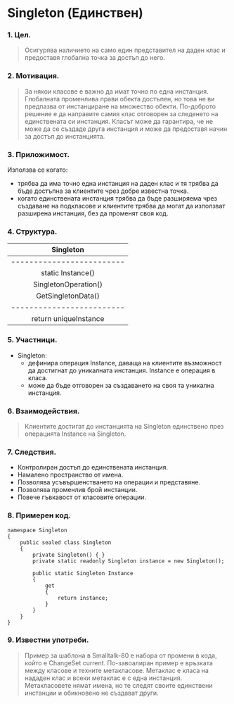 # Singleton (Единствен)

### 1. Цел.
> Осигурява наличието на само един представител на даден клас и предоставя глобална точка за достъп до него.

### 2. Мотивация.
> За някои класове е важно да имат точно по една инстанция. Глобалната променлива прави обекта достъпен, но това не ви предпазва от инстанциране на множество обекти. По-доброто решение е да направите самия клас отговорен за следенето на единствената си инстанция. Класът може да гарантира, че не може да се създаде друга инстанция и може да предоставя начин за достъп до инстанцията.

### 3. Приложимост.
Използва се когато:
* трябва да има точно една инстанция на даден клас и тя трябва да бъде достъпна за клиентите чрез добре известна точка.
* когато единствената инстанция трябва да бъде разширяема чрез създаване на подкласове и клиентите трябва да могат да използват разширена инстанция, без да променят своя код.

### 4. Структура.
| Singleton               |
| :----------------------:|
|-------------------------|
| static Instance()       |
| SingletonOperation()    |
| GetSingletonData()      |
|-------------------------|
| return  uniqueInstance  |

### 5. Участници.
* Singleton:
    * дефинира операция Instance, даваща на клиентите възможност да достигнат до уникалната инстанция.        Instance е операция в класа.
    * може да бъде отговорен за създаването на своя та уникална инстанция.

### 6. Взаимодействия.
> Клиентите достигат до инстанцията на Singleton единствено през операцията Instance на Singleton.

### 7. Следствия.
* Контролиран достъп до единствената инстанция.
* Намалено пространство от имена.
* Позволява усъвършенстването на операции и представяне.
* Позволява променлив брой инстанции.
* Повече гъвкавост от класовите операции.

### 8. Примерен код.
```
namespace Singleton
{
    public sealed class Singleton
    {
        private Singleton() { }
        private static readonly Singleton instance = new Singleton();
        
        public static Singleton Instance
        {
            get
            {
                return instance;
            }
        }
    }
}
```

### 9. Известни употреби.
> Пример за шаблона в Smalltalk-80 е набора от промени в кода, който е ChangeSet current. По-завоалиран пример е връзката между класове и техните метакласове. Метаклас е класа на нададен клас и всеки метаклас е с една инстанция. Метакласовете нямат имена, но те следят своите единствени инстанции и обикновено не създават други.




